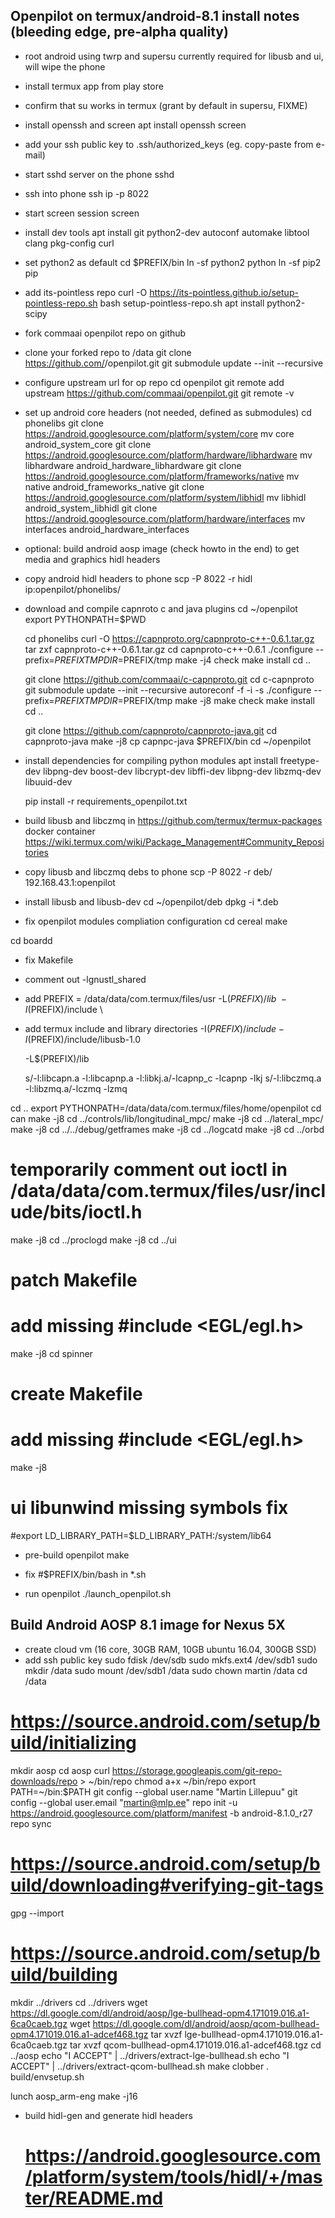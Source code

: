 Openpilot on termux/android-8.1 install notes (bleeding edge, pre-alpha quality)
--------------------------------------------------------------------------------

- root android using twrp and supersu
  currently required for libusb and ui, will wipe the phone
- install termux app from play store
- confirm that su works in termux (grant by default in supersu, FIXME)
- install openssh and screen
  apt install openssh screen

- add your ssh public key to .ssh/authorized_keys (eg. copy-paste from e-mail)
- start sshd server on the phone
  sshd

- ssh into phone
  ssh ip -p 8022
- start screen session
  screen

- install dev tools
  apt install git python2-dev autoconf automake libtool clang pkg-config curl

- set python2 as default
  cd $PREFIX/bin
  ln -sf python2 python
  ln -sf pip2 pip

- add its-pointless repo
  curl -O https://its-pointless.github.io/setup-pointless-repo.sh
  bash setup-pointless-repo.sh
  apt install python2-scipy

- fork commaai openpilot repo on github
- clone your forked repo to /data
  git clone https://github.com/<username>/openpilot.git
  git submodule update --init --recursive

- configure upstream url for op repo
  cd openpilot
  git remote add upstream https://github.com/commaai/openpilot.git
  git remote -v

- set up android core headers (not needed, defined as submodules)
  cd phonelibs
  git clone https://android.googlesource.com/platform/system/core
  mv core android_system_core
  git clone https://android.googlesource.com/platform/hardware/libhardware
  mv libhardware android_hardware_libhardware
  git clone https://android.googlesource.com/platform/frameworks/native
  mv native android_frameworks_native
  git clone https://android.googlesource.com/platform/system/libhidl
  mv libhidl android_system_libhidl
  git clone https://android.googlesource.com/platform/hardware/interfaces
  mv interfaces android_hardware_interfaces

- optional: build android aosp image (check howto in the end) to get media and graphics hidl headers
- copy android hidl headers to phone
  scp -P 8022 -r hidl ip:openpilot/phonelibs/

- download and compile capnroto c and java plugins
  cd ~/openpilot
  export PYTHONPATH=$PWD

  cd phonelibs
  curl -O https://capnproto.org/capnproto-c++-0.6.1.tar.gz
  tar zxf capnproto-c++-0.6.1.tar.gz
  cd capnproto-c++-0.6.1
  ./configure --prefix=$PREFIX TMPDIR=$PREFIX/tmp
  make -j4 check
  make install
  cd ..

  git clone https://github.com/commaai/c-capnproto.git
  cd c-capnproto
  git submodule update --init --recursive
  autoreconf -f -i -s
  ./configure --prefix=$PREFIX TMPDIR=$PREFIX/tmp
  make -j8
  make check
  make install
  cd ..

  git clone https://github.com/capnproto/capnproto-java.git
  cd capnproto-java
  make -j8
  cp capnpc-java $PREFIX/bin
  cd ~/openpilot

- install dependencies for compiling python modules
  apt install freetype-dev libpng-dev boost-dev libcrypt-dev libffi-dev libpng-dev libzmq-dev libuuid-dev

  pip install -r requirements_openpilot.txt

- build libusb and libczmq in https://github.com/termux/termux-packages docker container
  https://wiki.termux.com/wiki/Package_Management#Community_Repositories
- copy libusb and libczmq debs to phone
  scp -P 8022 -r deb/ 192.168.43.1:openpilot

- install libusb and libusb-dev
  cd ~/openpilot/deb
  dpkg -i *.deb

- fix openpilot modules compliation configuration
  cd cereal
  make

cd boardd

- fix Makefile
- comment out -lgnustl_shared
- add
  PREFIX = /data/data/com.termux/files/usr
  -L$(PREFIX)/lib \
  -I$(PREFIX)/include \

- add termux include and library directories
  -I$(PREFIX)/include
  -I$(PREFIX)/include/libusb-1.0


  -L$(PREFIX)/lib

  s/-l:libcapn.a -l:libcapnp.a -l:libkj.a/-lcapnp_c -lcapnp -lkj
  s/-l:libczmq.a -l:libzmq.a/-lczmq -lzmq

cd ..
export PYTHONPATH=/data/data/com.termux/files/home/openpilot
cd can
make -j8
cd ../controls/lib/longitudinal_mpc/
make -j8
cd ../lateral_mpc/
make -j8
cd ../../debug/getframes
make -j8
cd ../logcatd
make -j8
cd ../orbd
# temporarily comment out ioctl in /data/data/com.termux/files/usr/include/bits/ioctl.h
make -j8
cd ../proclogd
make -j8
cd ../ui
# patch Makefile
# add missing #include <EGL/egl.h>
make -j8
cd spinner
# create Makefile
# add missing #include <EGL/egl.h>
make -j8

  # ui libunwind missing symbols fix
  #export LD_LIBRARY_PATH=$LD_LIBRARY_PATH:/system/lib64

- pre-build openpilot
  make

- fix #$PREFIX/bin/bash in *.sh

- run openpilot
  ./launch_openpilot.sh

Build Android AOSP 8.1 image for Nexus 5X
-----------------------------------------

- create cloud vm (16 core, 30GB RAM, 10GB ubuntu 16.04, 300GB SSD)
- add ssh public key
sudo fdisk /dev/sdb
sudo mkfs.ext4 /dev/sdb1
sudo mkdir /data
sudo mount /dev/sdb1 /data
sudo chown martin /data
cd /data

# https://source.android.com/setup/build/initializing

mkdir aosp
cd aosp
curl https://storage.googleapis.com/git-repo-downloads/repo > ~/bin/repo
chmod a+x ~/bin/repo
export PATH=~/bin:$PATH
git config --global user.name "Martin Lillepuu"
git config --global user.email "martin@mlp.ee"
repo init -u https://android.googlesource.com/platform/manifest -b android-8.1.0_r27
repo sync

# https://source.android.com/setup/build/downloading#verifying-git-tags
gpg --import

# https://source.android.com/setup/build/building
mkdir ../drivers
cd ../drivers
wget https://dl.google.com/dl/android/aosp/lge-bullhead-opm4.171019.016.a1-6ca0caeb.tgz
wget https://dl.google.com/dl/android/aosp/qcom-bullhead-opm4.171019.016.a1-adcef468.tgz
tar xvzf lge-bullhead-opm4.171019.016.a1-6ca0caeb.tgz
tar xvzf qcom-bullhead-opm4.171019.016.a1-adcef468.tgz
cd ../aosp
echo "I ACCEPT" | ../drivers/extract-lge-bullhead.sh
echo "I ACCEPT" | ../drivers/extract-qcom-bullhead.sh
make clobber
. build/envsetup.sh

lunch aosp_arm-eng
make -j16

- build hidl-gen and generate hidl headers
  # https://android.googlesource.com/platform/system/tools/hidl/+/master/README.md
